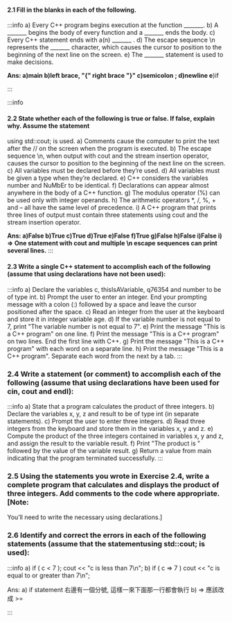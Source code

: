 #### 2.1 Fill in the blanks in each of the following.

:::info
a) Every C++ program begins execution at the function _______.
b) A _______ begins the body of every function and a _______ ends the body.
c) Every C++ statement ends with a(n) _______ .
d) The escape sequence \n represents the _______ character, which causes the cursor to
position to the beginning of the next line on the screen.
e) The _______ statement is used to make decisions.


**Ans: 
a)main b)left brace, "{" right brace "}" c)semicolon ; d)newline e**)if

:::

:::info
#### 2.2 State whether each of the following is true or false. If false, explain why. Assume the statement

using std::cout; is used.
a) Comments cause the computer to print the text after the // on the screen when the program
is executed.
b) The escape sequence \n, when output with cout and the stream insertion operator,
causes the cursor to position to the beginning of the next line on the screen.
c) All variables must be declared before they’re used.
d) All variables must be given a type when they’re declared.
e) C++ considers the variables number and NuMbEr to be identical.
f) Declarations can appear almost anywhere in the body of a C++ function.
g) The modulus operator (%) can be used only with integer operands.
h) The arithmetic operators *, /, %, + and – all have the same level of precedence.
i) A C++ program that prints three lines of output must contain three statements using
cout and the stream insertion operator.

**Ans: 
a)False  b)True c)True d)True e)False f)True g)False h)False i)False  i) => One statement with cout and multiple \n escape sequences can print several lines.**
:::

#### 2.3 Write a single C++ statement to accomplish each of the following (assume that using declarations have not been used):
:::info
a) Declare the variables c, thisIsAVariable, q76354 and number to be of type int.
b) Prompt the user to enter an integer. End your prompting message with a colon (:) followed
by a space and leave the cursor positioned after the space.
c) Read an integer from the user at the keyboard and store it in integer variable age.
d) If the variable number is not equal to 7, print "The variable number is not equal to 7".
e) Print the message "This is a C++ program" on one line.
f) Print the message "This is a C++ program" on two lines. End the first line with C++.
g) Print the message "This is a C++ program" with each word on a separate line.
h) Print the message "This is a C++ program". Separate each word from the next by a tab.
:::

### 2.4 Write a statement (or comment) to accomplish each of the following (assume that using declarations have been used for cin, cout and endl):
:::info
a) State that a program calculates the product of three integers.
b) Declare the variables x, y, z and result to be of type int (in separate statements).
c) Prompt the user to enter three integers.
d) Read three integers from the keyboard and store them in the variables x, y and z.
e) Compute the product of the three integers contained in variables x, y and z, and assign
the result to the variable result.
f) Print "The product is " followed by the value of the variable result.
g) Return a value from main indicating that the program terminated successfully.
:::

### 2.5 Using the statements you wrote in Exercise 2.4, write a complete program that calculates and displays the product of three integers. Add comments to the code where appropriate. [Note:
You’ll need to write the necessary using declarations.]

### 2.6 Identify and correct the errors in each of the following statements (assume that the statementusing std::cout; is used):
:::info
a) if ( c < 7 );
cout << "c is less than 7\n";
b) if ( c => 7 )
cout << "c is equal to or greater than 7\n";

Ans:
a) if statement 右邊有一個分號, 這樣一來下面那一行都會執行
b) => 應該改成 >=

:::